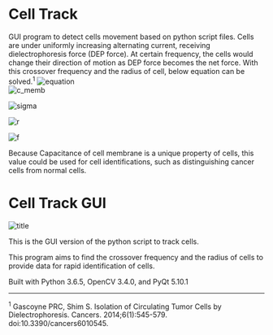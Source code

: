 # Cell Track
GUI program to detect cells movement based on python script files.
Cells are under uniformly increasing alternating current, receiving dielectrophoresis force (DEP force).
At certain frequency, the cells would change their direction of motion as DEP force becomes the net force.
With this crossover frequency and the radius of cell, below equation can be solved.<sup>1</sup>
![equation](https://raw.githubusercontent.com/jeongm/CV-projects/master/cellTrack/sample/equation.png)  
![c_memb](https://github.com/jeongm/CV-projects/blob/master/cellTrack/sample/cmemb.png?raw=true) 

![sigma](https://github.com/jeongm/CV-projects/blob/master/cellTrack/sample/sigma.png?raw=true)

![r](https://github.com/jeongm/CV-projects/blob/master/cellTrack/sample/r.png?raw=true)  

![f](https://github.com/jeongm/CV-projects/blob/master/cellTrack/sample/f.png?raw=true)

Because Capacitance of cell membrane is a unique property of cells, this value could be used for cell identifications, such as distinguishing cancer cells from normal cells.


# Cell Track GUI
![title](https://raw.githubusercontent.com/jeongm/CV-projects/master/cellTrack/sample/GUI_sample.jpg)

This is the GUI version of the python script to track cells.

This program aims to find the crossover frequency and the radius of cells to provide data for rapid identification of cells.

Built with Python 3.6.5, OpenCV 3.4.0, and PyQt 5.10.1

---
<sup>1</sup> Gascoyne PRC, Shim S. Isolation of Circulating Tumor Cells by Dielectrophoresis. Cancers. 2014;6(1):545-579. doi:10.3390/cancers6010545.
